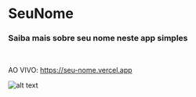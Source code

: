 # SeuNome
 <h3>Saiba mais sobre seu nome neste app simples</h3><br>
 
 AO VIVO: https://seu-nome.vercel.app
 
![alt text](https://github.com/marcelxv/SeuNome/blob/b6bd8b662e63174de291e29ce6551c4d67609673/Captura%20de%20Tela%202022-02-17%20a%CC%80s%2015.51.16.png)
